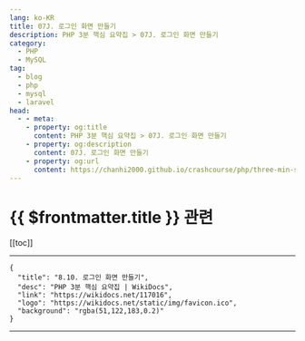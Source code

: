 ```yaml
---
lang: ko-KR
title: 07J. 로그인 화면 만들기
description: PHP 3분 핵심 요약집 > 07J. 로그인 화면 만들기
category: 
  - PHP
  - MySQL
tag: 
  - blog
  - php
  - mysql
  - laravel
head:
  - - meta:
    - property: og:title
      content: PHP 3분 핵심 요약집 > 07J. 로그인 화면 만들기
    - property: og:description
      content: 07J. 로그인 화면 만들기
    - property: og:url
      content: https://chanhi2000.github.io/crashcourse/php/three-min-summary/07-miniproject/07J.html
---
```


# {{ $frontmatter.title }} 관련

[[toc]]

---

```component VPCard
{
  "title": "8.10. 로그인 화면 만들기",
  "desc": "PHP 3분 핵심 요약집 | WikiDocs",
  "link": "https://wikidocs.net/117016",
  "logo": "https://wikidocs.net/static/img/favicon.ico",
  "background": "rgba(51,122,183,0.2)"
}
```

---

